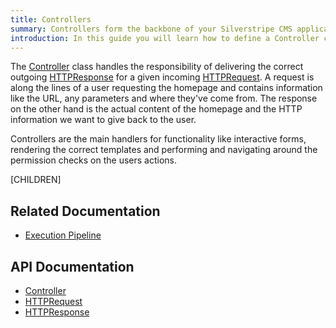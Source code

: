 ```yaml
---
title: Controllers
summary: Controllers form the backbone of your Silverstripe CMS application. They handle routing URLs to your templates.
introduction: In this guide you will learn how to define a Controller class and how they fit into the Silverstripe CMS response and request cycle.
---
```


The [Controller](api:SilverStripe\Control\Controller) class handles the responsibility of delivering the correct outgoing [HTTPResponse](api:SilverStripe\Control\HTTPResponse) for a 
given incoming [HTTPRequest](api:SilverStripe\Control\HTTPRequest). A request is along the lines of a user requesting the homepage and contains 
information like the URL, any parameters and where they've come from. The response on the other hand is the actual 
content of the homepage and the HTTP information we want to give back to the user.

Controllers are the main handlers for functionality like interactive forms, rendering the correct templates and 
performing and navigating around the permission checks on the users actions.

[CHILDREN]

## Related Documentation

* [Execution Pipeline](../execution_pipeline)

## API Documentation

* [Controller](api:SilverStripe\Control\Controller)
* [HTTPRequest](api:SilverStripe\Control\HTTPRequest)
* [HTTPResponse](api:SilverStripe\Control\HTTPResponse)
